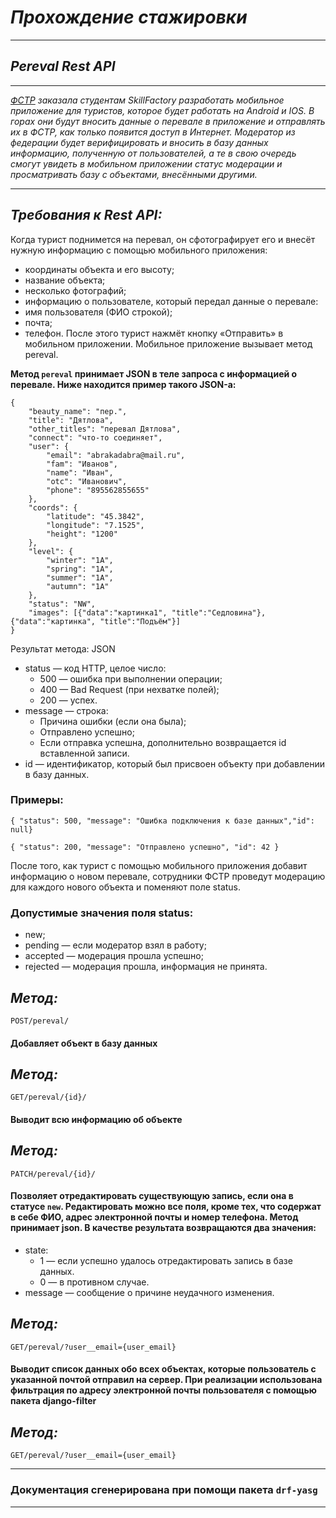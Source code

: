 # ***Прохождение стажировки***
___
## *Pereval Rest API*
___
_[ФСТР](https://pereval.online/) заказала студентам SkillFactory разработать мобильное приложение для туристов, которое будет работать на Android и IOS. 
В горах они будут вносить данные о перевале в приложение и отправлять 
их в ФСТР, как только появится доступ в Интернет.
Модератор из федерации будет верифицировать и вносить в базу данных информацию, полученную от пользователей, а те в свою
очередь смогут увидеть в мобильном приложении статус модерации и просматривать базу с объектами, внесёнными другими._
______
## *Требования к Rest API:*
Когда турист поднимется на перевал, он сфотографирует его и внесёт нужную информацию с помощью мобильного приложения:
+ координаты объекта и его высоту;
+ название объекта;
+ несколько фотографий;
+ информацию о пользователе, который передал данные о перевале:
+ имя пользователя (ФИО строкой);
+ почта;
+ телефон.
После этого турист нажмёт кнопку «Отправить» в мобильном приложении. Мобильное приложение вызывает метод pereval.

**Метод `pereval` принимает JSON в теле запроса с информацией о перевале. Ниже находится пример такого JSON-а:**
```
{
    "beauty_name": "пер.",
    "title": "Дятлова",
    "other_titles": "перевал Дятлова",
    "connect": "что-то соединяет",
    "user": {
        "email": "abrakadabra@mail.ru",
        "fam": "Иванов",
        "name": "Иван",
        "otc": "Иванович",
        "phone": "895562855655"
    },
    "coords": {
        "latitude": "45.3842",
        "longitude": "7.1525",
        "height": "1200"
    },
    "level": {
        "winter": "1А",
        "spring": "1А",
        "summer": "1А",
        "autumn": "1А"
    },
    "status": "NW",
    "images": [{"data":"картинка1", "title":"Седловина"}, {"data":"картинка", "title":"Подъём"}]
}
```
Результат метода: JSON

+ status — код HTTP, целое число:
  + 500 — ошибка при выполнении операции;
  + 400 — Bad Request (при нехватке полей);
  + 200 — успех.
+ message — строка:
  + Причина ошибки (если она была);
  + Отправлено успешно;
  + Если отправка успешна, дополнительно возвращается id вставленной записи.
+ id — идентификатор, который был присвоен объекту при добавлении в базу данных.
### Примеры:

`{ "status": 500, "message": "Ошибка подключения к базе данных","id": null}`

`{ "status": 200, "message": "Отправлено успешно", "id": 42 }`

После того, как турист с помощью мобильного приложения добавит информацию о новом перевале, сотрудники ФСТР проведут модерацию для каждого нового объекта и поменяют поле status.
### Допустимые значения поля status:
+ new;
+ pending — если модератор взял в работу;
+ accepted — модерация прошла успешно;
+ rejected — модерация прошла, информация не принята.

## *Метод:*
`POST/pereval/`
#### Добавляет объект в базу данных

## *Метод:*
`GET/pereval/{id}/`
#### Выводит всю информацию об объекте

## *Метод:*
`PATCH/pereval/{id}/`
#### Позволяет отредактировать существующую запись, если она в статусе `new`. Редактировать можно все поля, кроме тех, что содержат в себе ФИО, адрес электронной почты и номер телефона. Метод принимает json. В качестве результата возвращаются два значения:
+ state:
  + 1 — если успешно удалось отредактировать запись в базе данных.
  + 0 — в противном случае.
+ message — сообщение о причине неудачного изменения.

## *Метод:*
`GET/pereval/?user__email={user_email}`
#### Выводит список данных обо всех объектах, которые пользователь с указанной почтой отправил на сервер. При реализации использована фильтрация по адресу электронной почты пользователя с помощью пакета django-filter

## *Метод:*
`GET/pereval/?user__email={user_email}`
____
### Документация сгенерирована при помощи пакета `drf-yasg`
____
